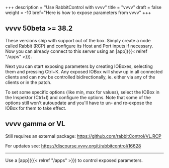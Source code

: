 +++
description = "Use RabbitControl with vvvv"
title = "vvvv"
draft = false
weight = -10
bref="Here is how to expose parameters from vvvv"
+++

## vvvv 50beta >= 38.2

These versions ship with support out of the box. Simply create a node called Rabbit (RCP) and configure its Host and Port inputs if necessary. Now you can already connect to this server using an [app]({{< relref "/apps" >}}).

Next you can start exposing parameters by creating IOBoxes, selecting them and pressing Ctrl+K. Any exposed IOBox will show up in all connected clients and can now be controlled bidirectionally, ie. either via any of the clients or in the patch.

To set some specific options (like min, max for values), select the IOBox in the Inspektor (Ctrl+I) and configure the options. Note that some of the options still won't autoupdate and you'll have to un- and re-expose the IOBox for them to take effect.

## vvvv gamma or VL

Still requires an external package: https://github.com/rabbitControl/VL.RCP

For updates see: https://discourse.vvvv.org/t/rabbitcontrol/16628

---
Use a [app]({{< relref "/apps" >}}) to control exposed parameters.
